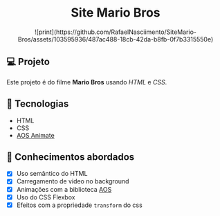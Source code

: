 <h1 align="center">
  Site Mario Bros
</h1>

<p align="center">
  ![print](https://github.com/RafaelNasciimento/SiteMario-Bros/assets/103595936/487ac488-18cb-42da-b8fb-0f7b3315550e)
</p>

## 💻 Projeto

Este projeto é do filme **Mario Bros** usando _HTML_ e _CSS_.

## 🚀 Tecnologias

- HTML
- CSS
- [AOS Animate](https://michalsnik.github.io/aos/)

## 📔 Conhecimentos abordados

- [x] Uso semântico do HTML
- [x] Carregamento de video no background
- [x] Animações com a biblioteca [AOS](https://michalsnik.github.io/aos/)
- [x] Uso do CSS Flexbox
- [x] Efeitos com a propriedade `transform` do css
